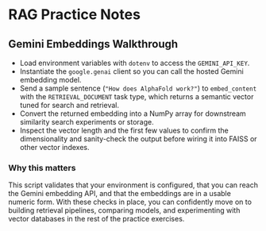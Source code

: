 # RAG Practice Notes

## Gemini Embeddings Walkthrough
- Load environment variables with `dotenv` to access the `GEMINI_API_KEY`.
- Instantiate the `google.genai` client so you can call the hosted Gemini embedding model.
- Send a sample sentence (`"How does AlphaFold work?"`) to `embed_content` with the `RETRIEVAL_DOCUMENT` task type, which returns a semantic vector tuned for search and retrieval.
- Convert the returned embedding into a NumPy array for downstream similarity search experiments or storage.
- Inspect the vector length and the first few values to confirm the dimensionality and sanity-check the output before wiring it into FAISS or other vector indexes.

### Why this matters
This script validates that your environment is configured, that you can reach the Gemini embedding API, and that the embeddings are in a usable numeric form. With these checks in place, you can confidently move on to building retrieval pipelines, comparing models, and experimenting with vector databases in the rest of the practice exercises.
